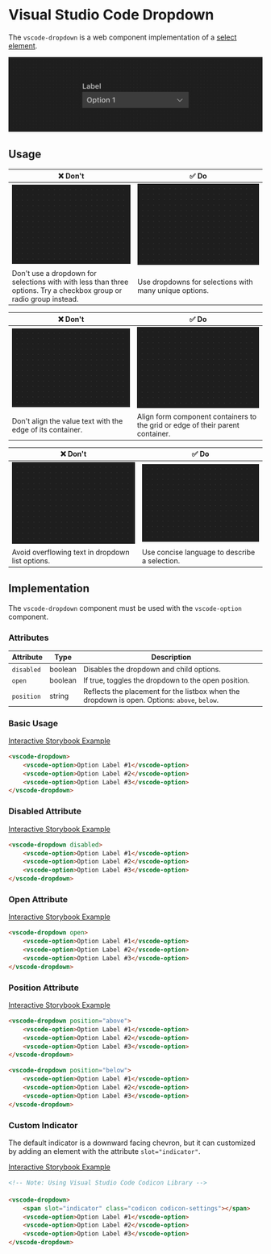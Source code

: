 # Visual Studio Code Dropdown

The `vscode-dropdown` is a web component implementation of a [select element](https://developer.mozilla.org/en-US/docs/Web/HTML/Element/select).

![Dropdown hero](/docs/assets/images/dropdown-hero.png)

## Usage

| ❌ Don't                                                                                                            | ✅ Do                                                         |
| ------------------------------------------------------------------------------------------------------------------- | ------------------------------------------------------------- |
| ![Image placeholder](/docs/assets/images/img-placeholder.png)                                                       | ![Image placeholder](/docs/assets/images/img-placeholder.png) |
| Don't use a dropdown for selections with with less than three options. Try a checkbox group or radio group instead. | Use dropdowns for selections with many unique options.        |

| ❌ Don't                                                      | ✅ Do                                                                          |
| ------------------------------------------------------------- | ------------------------------------------------------------------------------ |
| ![Image placeholder](/docs/assets/images/img-placeholder.png) | ![Image placeholder](/docs/assets/images/img-placeholder.png)                  |
| Don't align the value text with the edge of its container.    | Align form component containers to the grid or edge of their parent container. |

| ❌ Don't                                                      | ✅ Do                                                         |
| ------------------------------------------------------------- | ------------------------------------------------------------- |
| ![Image placeholder](/docs/assets/images/img-placeholder.png) | ![Image placeholder](/docs/assets/images/img-placeholder.png) |
| Avoid overflowing text in dropdown list options.              | Use concise language to describe a selection.                 |

## Implementation

The `vscode-dropdown` component must be used with the `vscode-option` component.

### Attributes

| Attribute  | Type    | Description                                                                                  |
| ---------- | ------- | -------------------------------------------------------------------------------------------- |
| `disabled` | boolean | Disables the dropdown and child options.                                                     |
| `open`     | boolean | If true, toggles the dropdown to the open position.                                          |
| `position` | string  | Reflects the placement for the listbox when the dropdown is open. Options: `above`, `below`. |

### Basic Usage

[Interactive Storybook Example](https://microsoft.github.io/vscode-webview-ui-toolkit/?path=/story/library-dropdown--default)

```html
<vscode-dropdown>
	<vscode-option>Option Label #1</vscode-option>
	<vscode-option>Option Label #2</vscode-option>
	<vscode-option>Option Label #3</vscode-option>
</vscode-dropdown>
```

### Disabled Attribute

[Interactive Storybook Example](https://microsoft.github.io/vscode-webview-ui-toolkit/?path=/story/library-dropdown--with-disabled)

```html
<vscode-dropdown disabled>
	<vscode-option>Option Label #1</vscode-option>
	<vscode-option>Option Label #2</vscode-option>
	<vscode-option>Option Label #3</vscode-option>
</vscode-dropdown>
```

### Open Attribute

[Interactive Storybook Example](https://microsoft.github.io/vscode-webview-ui-toolkit/?path=/story/library-dropdown--with-open)

```html
<vscode-dropdown open>
	<vscode-option>Option Label #1</vscode-option>
	<vscode-option>Option Label #2</vscode-option>
	<vscode-option>Option Label #3</vscode-option>
</vscode-dropdown>
```

### Position Attribute

[Interactive Storybook Example](https://microsoft.github.io/vscode-webview-ui-toolkit/?path=/story/library-dropdown--with-position-above)

```html
<vscode-dropdown position="above">
	<vscode-option>Option Label #1</vscode-option>
	<vscode-option>Option Label #2</vscode-option>
	<vscode-option>Option Label #3</vscode-option>
</vscode-dropdown>
```

```html
<vscode-dropdown position="below">
	<vscode-option>Option Label #1</vscode-option>
	<vscode-option>Option Label #2</vscode-option>
	<vscode-option>Option Label #3</vscode-option>
</vscode-dropdown>
```

### Custom Indicator

The default indicator is a downward facing chevron, but it can customized by adding an element with the attribute `slot="indicator"`.

[Interactive Storybook Example](https://microsoft.github.io/vscode-webview-ui-toolkit/?path=/story/library-dropdown--with-custom-indicator)

```html
<!-- Note: Using Visual Studio Code Codicon Library -->

<vscode-dropdown>
	<span slot="indicator" class="codicon codicon-settings"></span>
	<vscode-option>Option Label #1</vscode-option>
	<vscode-option>Option Label #2</vscode-option>
	<vscode-option>Option Label #3</vscode-option>
</vscode-dropdown>
```
